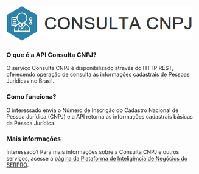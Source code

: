 ![alt text](./images/consulta-cnpj.png)

### O que é a API Consulta CNPJ?

O serviço Consulta CNPJ é disponibilizado através do HTTP REST, oferecendo operação de consulta às informações cadastrais de Pessoas Jurídicas no Brasil.

### Como funciona?

O interessado envia o Número de Inscrição do Cadastro Nacional de Pessoa Jurídica (CNPJ) e a API retorna as informações cadastrais básicas da Pessoa Jurídica.

### Mais informações

Interessado? Para mais informações sobre a Consulta CNPJ e outros serviços, acesse a [página da Plataforma de Inteligência de Negócios do SERPRO](https://servicos.serpro.gov.br/inteligencia-de-negocios-serpro/).